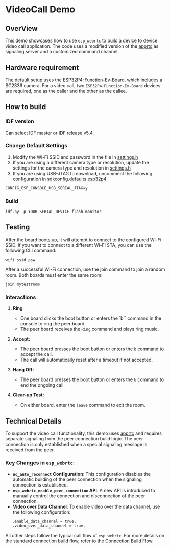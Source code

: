 # VideoCall Demo

## OverView
This demo showcases how to use `esp_webrtc` to build a device to device video call application. The code uses a modified version of the [apprtc](https://github.com/webrtc/apprtc) as signaling server and a customized command channel.


## Hardware requirement
The default setup uses the [ESP32P4-Function-Ev-Board](https://docs.espressif.com/projects/esp-dev-kits/en/latest/esp32p4/esp32-p4-function-ev-board/user_guide.html), which includes a SC2336 camera. For a video call, two `ESP32P4-Function-Ev-Board` devices are required, one as the caller and the other as the callee.

## How to build

### IDF version
Can select IDF master or IDF release v5.4.

### Change Default Settings
1. Modify the Wi-Fi SSID and password in the file in [settings.h](main/settings.h)
2. If you are using a different camera type or resolution, update the settings for the camera type and resolution in [settings.h](main/settings.h)
3. If you are using USB-JTAG to download, uncomment the following configuration in [sdkconfig.defaults.esp32p4](sdkconfig.defaults.esp32p4)
```
CONFIG_ESP_CONSOLE_USB_SERIAL_JTAG=y
```

### Build
```
idf.py -p YOUR_SERIAL_DEVICE flash monitor
```

## Testing

After the board boots up, it will attempt to connect to the configured Wi-Fi SSID. If you want to connect to a different Wi-Fi STA, you can use the following CLI command:
```
wifi ssid psw
```

After a successful Wi-Fi connection, use the join command to join a random room. Both boards must enter the same room:
```
join mytestroom
```

### Interactions

1. **Ring**
   - One board clicks the boot button or enters the `b`` command in the console to ring the peer board.
   - The peer board receives the `Ring` command and plays ring music.

2. **Accept:**
   - The peer board presses the boot button or enters the `b` command to accept the call.
   - The call will automatically reset after a timeout if not accepted.
  
3. **Hang Off:**
   - The peer board presses the boot button or enters the `b` command to end the ongoing call.

4. **Clear-up Test:**
   - On either board, enter the `leave` command to exit the room.

## Technical Details
  To support the video call functionality, this demo uses [apprtc](https://github.com/webrtc/apprtc) and requires separate signaling from the peer connection build logic. The peer connection is only established when a special signaling message is received from the peer.

### Key Changes in `esp_webrtc`:
- **`no_auto_reconnect` Configuration**: This configuration disables the automatic building of the peer connection when the signaling connection is established.
- **`esp_webrtc_enable_peer_connection` API**: A new API is introduced to manually control the connection and disconnection of the peer connection.
- **Video over Data Channel**: To enable video over the data channel, use the following configuration:
```
   .enable_data_channel = true,
   .video_over_data_channel = true,
```
All other steps follow the typical call flow of `esp_webrtc`. For more details on the standard connection build flow, refer to the [Connection Build Flow](../../components/esp_webrtc/README.md#typical-call-sequence-of-esp_webrtc).
